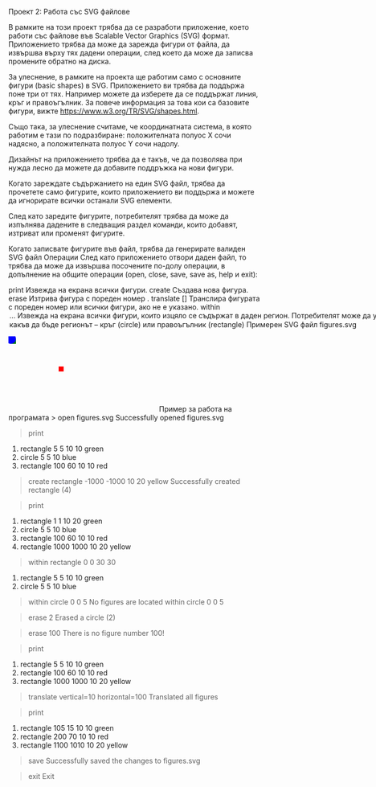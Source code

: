 Проект 2: Работа със SVG файлове

В рамките на този проект трябва да се разработи приложение, което работи със файлове във Scalable Vector Graphics (SVG) формат. Приложението трябва да може да зарежда фигури от файла, да извършва върху тях дадени операции, след което да може да записва промените обратно на диска.

За улеснение, в рамките на проекта ще работим само с основните фигури (basic shapes) в SVG. Приложението ви трябва да поддържа поне три от тях. Например можете да изберете да се поддържат линия, кръг и правоъгълник. За повече информация за това кои са базовите фигури, вижте https://www.w3.org/TR/SVG/shapes.html.

Също така, за улеснение считаме, че координатната система, в която работим е тази по подразбиране: положителната полуос X сочи надясно, а положителната полуос Y сочи надолу.

Дизайнът на приложението трябва да е такъв, че да позволява при нужда лесно да можете да добавите поддръжка на нови фигури.

Когато зареждате съдържанието на един SVG файл, трябва да прочетете само фигурите, които приложението ви поддържа и можете да игнорирате всички останали SVG елементи.

След като заредите фигурите, потребителят трябва да може да изпълнява дадените в следващия раздел команди, които добавят, изтриват или променят фигурите.

Когато записвате фигурите във файл, трябва да генерирате валиден SVG файл
Операции
След като приложението отвори даден файл, то трябва да може да извършва посочените по-долу операции, в допълнение на общите операции (open, close, save, save as, help и exit):

print	Извежда на екрана всички фигури.
create	Създава нова фигура.
erase <n>	Изтрива фигура с пореден номер <n>.
translate [<n>]	Транслира фигурата с пореден номер <n> или всички фигури, ако <n> не е указано.
within <option> ...	Извежда на екрана всички фигури, които изцяло се съдържат в даден регион. Потребителят може да укаже чрез <option> какъв да бъде регионът – кръг (circle) или правоъгълник (rectangle)
Примерен SVG файл figures.svg
<?xml version="1.0" standalone="no"?>
<!DOCTYPE svg PUBLIC "-//W3C//DTD SVG 1.1//EN"
  "http://www.w3.org/Graphics/SVG/1.1/DTD/svg11.dtd">
<svg> 
  <rect x="5" y="5" width="10" height="10" fill="green" />
  <circle cx="5" cy="5" r="10" fill="blue" />
  <rect x="100" y="60" width="10" height="10" fill="red" />
</svg>Пример за работа на програмата
> open figures.svg
Successfully opened figures.svg

> print
1. rectangle 5 5 10 10 green
2. circle 5 5 10 blue
3. rectangle 100  60 10 10 red

> create rectangle -1000 -1000 10 20 yellow
Successfully created rectangle (4)

> print
1. rectangle 1 1 10 20 green
2. circle 5 5 10 blue
3. rectangle 100 60 10 10 red
4. rectangle 1000 1000 10 20 yellow

> within rectangle 0 0 30 30
1. rectangle 5 5 10 10 green
2. circle 5 5 10 blue

> within circle 0 0 5
No figures are located within circle 0 0 5

> erase 2
Erased a circle (2)

> erase 100
There is no figure number 100!

> print
1. rectangle 5 5 10 10 green
2. rectangle 100 60 10 10 red
3. rectangle 1000 1000 10 20 yellow

> translate vertical=10 horizontal=100
Translated all figures

> print
1. rectangle 105 15 10 10 green
2. rectangle 200 70 10 10 red
3. rectangle 1100 1010 10 20 yellow

> save
Successfully saved the changes to figures.svg

> exit
Exit 
